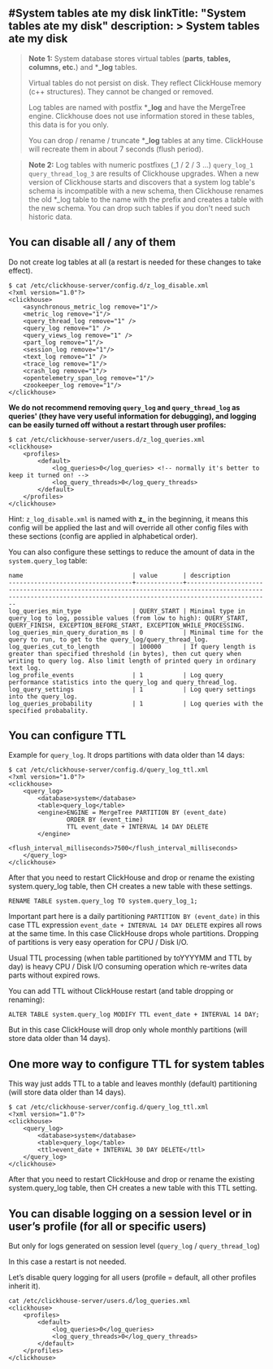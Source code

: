 #System tables ate my disk
linkTitle: "System tables ate my disk"
description: >
    System tables ate my disk
---
> **Note 1:** System database stores virtual tables (**parts**, **tables,** **columns, etc.**) and \***_log** tables.
>
> Virtual tables do not persist on disk. They reflect ClickHouse memory (c++ structures). They cannot be changed or removed.
>
> Log tables are named with postfix \***_log** and have the MergeTree engine. Clickhouse does not use information stored in these tables, this data is for you only.
>
> You can drop / rename / truncate \***_log** tables at any time. ClickHouse will recreate them in about 7 seconds (flush period).

> **Note 2:** Log tables with numeric postfixes (_1 / 2 / 3 ...) `query_log_1 query_thread_log_3` are results of Clickhouse upgrades. When a new version of Clickhouse starts and discovers that a system log table's schema is incompatible with a new schema, then Clickhouse renames the old *_log table to the name with the prefix and creates a table with the new schema. You can drop such tables if you don't need such historic data.

## You can disable all / any of them

Do not create log tables at all (a restart is needed for these changes to take effect).

```markup
$ cat /etc/clickhouse-server/config.d/z_log_disable.xml
<?xml version="1.0"?>
<clickhouse>
    <asynchronous_metric_log remove="1"/>
    <metric_log remove="1"/>
    <query_thread_log remove="1" />  
    <query_log remove="1" />
    <query_views_log remove="1" />
    <part_log remove="1"/>
    <session_log remove="1"/>
    <text_log remove="1" />
    <trace_log remove="1"/>
    <crash_log remove="1"/>
    <opentelemetry_span_log remove="1"/>
    <zookeeper_log remove="1"/>
</clickhouse>
```

**We do not recommend removing `query_log` and `query_thread_log` as queries' (they have very useful information for debugging), and logging can be easily turned off without a restart through user profiles:**

```markup
$ cat /etc/clickhouse-server/users.d/z_log_queries.xml
<clickhouse>
    <profiles>
        <default>
            <log_queries>0</log_queries> <!-- normally it's better to keep it turned on! -->
            <log_query_threads>0</log_query_threads>
        </default>
    </profiles>
</clickhouse>
```

Hint: `z_log_disable.xml` is named with **z_** in the beginning, it means this config will be applied the last and will override all other config files with these sections (config are applied in alphabetical order).

You can also configure these settings to reduce the amount of data in the `system.query_log` table:

```markup
name                              | value       | description                                                                                                                                                       
----------------------------------+-------------+-------------------------------------------------------------------------------------------------------------------------------------------------------------------
log_queries_min_type              | QUERY_START | Minimal type in query_log to log, possible values (from low to high): QUERY_START, QUERY_FINISH, EXCEPTION_BEFORE_START, EXCEPTION_WHILE_PROCESSING.
log_queries_min_query_duration_ms | 0           | Minimal time for the query to run, to get to the query_log/query_thread_log.
log_queries_cut_to_length         | 100000      | If query length is greater than specified threshold (in bytes), then cut query when writing to query log. Also limit length of printed query in ordinary text log.
log_profile_events                | 1           | Log query performance statistics into the query_log and query_thread_log.
log_query_settings                | 1           | Log query settings into the query_log.
log_queries_probability           | 1           | Log queries with the specified probabality.
```

## You can configure TTL

Example for `query_log`. It drops partitions with data older than 14 days:

```markup
$ cat /etc/clickhouse-server/config.d/query_log_ttl.xml
<?xml version="1.0"?>
<clickhouse>
    <query_log>
        <database>system</database>
        <table>query_log</table>
        <engine>ENGINE = MergeTree PARTITION BY (event_date)
                ORDER BY (event_time)
                TTL event_date + INTERVAL 14 DAY DELETE
        </engine>
        <flush_interval_milliseconds>7500</flush_interval_milliseconds>
    </query_log>
</clickhouse>
```

After that you need to restart ClickHouse and drop or rename the existing system.query_log table, then CH creates a new table with these settings.

```
RENAME TABLE system.query_log TO system.query_log_1;
```

Important part here is a daily partitioning `PARTITION BY (event_date)` in this case TTL expression `event_date + INTERVAL 14 DAY DELETE` expires all rows at the same time. In this case ClickHouse drops whole partitions. Dropping of partitions is very easy operation for CPU / Disk I/O.

Usual TTL processing (when table partitioned by toYYYYMM and TTL by day) is heavy CPU / Disk I/O consuming operation which re-writes data parts without expired rows.

You can add TTL without ClickHouse restart (and table dropping or renaming):

```
ALTER TABLE system.query_log MODIFY TTL event_date + INTERVAL 14 DAY;
```

But in this case ClickHouse will drop only whole monthly partitions (will store data older than 14 days).

## One more way to configure TTL for system tables

This way just adds TTL to a table and leaves monthly (default) partitioning (will store data older than 14 days).

```markup
$ cat /etc/clickhouse-server/config.d/query_log_ttl.xml
<?xml version="1.0"?>
<clickhouse>
    <query_log>
        <database>system</database>
        <table>query_log</table>
        <ttl>event_date + INTERVAL 30 DAY DELETE</ttl>
    </query_log>
</clickhouse>
```

After that you need to restart ClickHouse and drop or rename the existing system.query_log table, then CH creates a new table with this TTL setting.

## You can disable logging on a session level or in user’s profile (for all or specific users)

But only for logs generated on session level (`query_log` / `query_thread_log`)

In this case a restart is not needed.

Let’s disable query logging for all users (profile = default, all other profiles inherit it).

```markup
cat /etc/clickhouse-server/users.d/log_queries.xml
<clickhouse>
    <profiles>
        <default>
            <log_queries>0</log_queries>
            <log_query_threads>0</log_query_threads>
        </default>
    </profiles>
</clickhouse>
```
